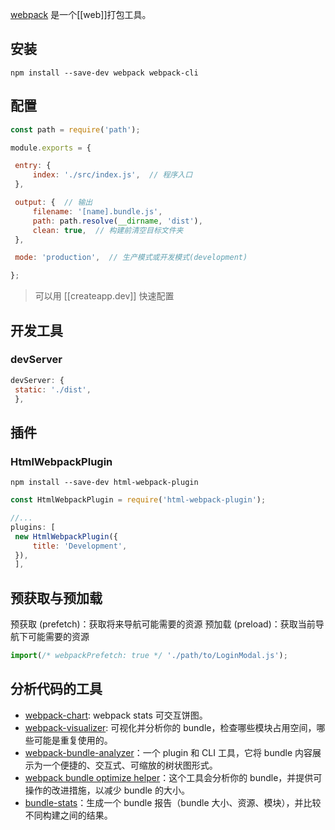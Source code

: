 [webpack][] 是一个[[web]]打包工具。

[webpack]: https://webpack.docschina.org/

## 安装

```shell
npm install --save-dev webpack webpack-cli
```

## 配置

```js
const path = require('path');

module.exports = {

 entry: {
	 index: './src/index.js',  // 程序入口
 },

 output: {  // 输出
	 filename: '[name].bundle.js',
	 path: path.resolve(__dirname, 'dist'),
	 clean: true,  // 构建前清空目标文件夹
 },

 mode: 'production',  // 生产模式或开发模式(development)

};
```

> 可以用 [[createapp.dev]] 快速配置

## 开发工具

### devServer

```js
devServer: {
 static: './dist',
 },
 ```

## 插件

### HtmlWebpackPlugin
```shell
npm install --save-dev html-webpack-plugin
```

```js
const HtmlWebpackPlugin = require('html-webpack-plugin');

//...
plugins: [
 new HtmlWebpackPlugin({
	 title: 'Development',
 }),
 ],
```

## 预获取与预加载

预获取 (prefetch)：获取将来导航可能需要的资源
预加载 (preload)：获取当前导航下可能需要的资源

```js
import(/* webpackPrefetch: true */ './path/to/LoginModal.js');
```

## 分析代码的工具

-   [webpack-chart](https://alexkuz.github.io/webpack-chart/): webpack stats 可交互饼图。
-   [webpack-visualizer](https://chrisbateman.github.io/webpack-visualizer/): 可视化并分析你的 bundle，检查哪些模块占用空间，哪些可能是重复使用的。
-   [webpack-bundle-analyzer](https://github.com/webpack-contrib/webpack-bundle-analyzer)：一个 plugin 和 CLI 工具，它将 bundle 内容展示为一个便捷的、交互式、可缩放的树状图形式。
-   [webpack bundle optimize helper](https://webpack.jakoblind.no/optimize)：这个工具会分析你的 bundle，并提供可操作的改进措施，以减少 bundle 的大小。
-   [bundle-stats](https://github.com/bundle-stats/bundle-stats)：生成一个 bundle 报告（bundle 大小、资源、模块），并比较不同构建之间的结果。